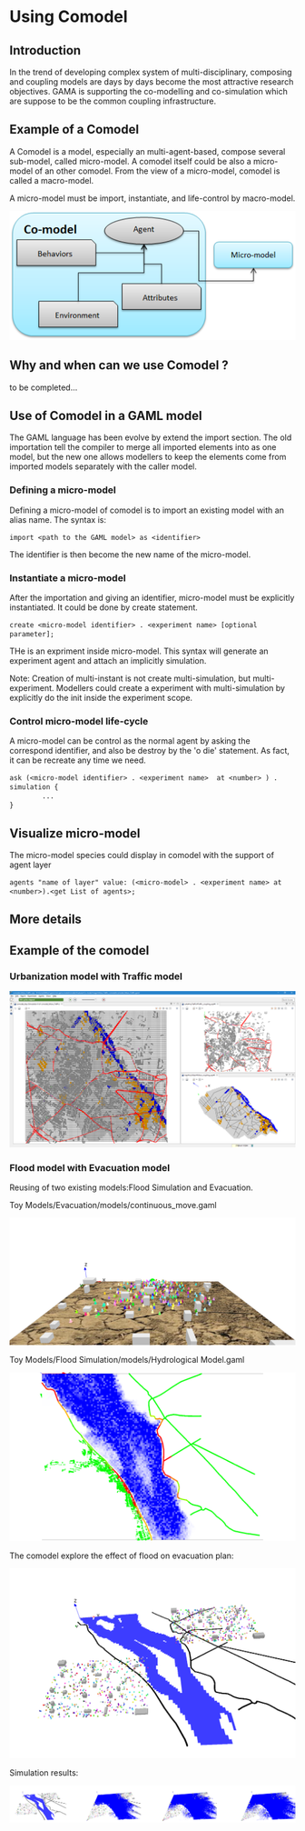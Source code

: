 # Using Comodel

## Introduction
In the trend of developing complex system of multi-disciplinary, composing and coupling models are days by days become the most attractive research objectives. 
GAMA is supporting the co-modelling and co-simulation which are suppose to be the common coupling infrastructure.


## Example of a Comodel 

A Comodel is a model, especially an multi-agent-based, compose several sub-model, called micro-model. A comodel itself could be also a micro-model of an other comodel. From the view of a micro-model, comodel is called a macro-model.

A micro-model must be import, instantiate, and life-control by macro-model.

![](resources/images/comodel/concepts.png)


## Why and when can we use Comodel ?

to be completed...

## Use of Comodel in a GAML model


The GAML language has been evolve by extend the import section. The old importation tell the compiler to merge all imported elements into as one model, but the new one allows modellers to keep the elements come from imported models separately with the caller model.

### Defining a micro-model
Defining a micro-model of comodel is to import an existing model with an alias name. The syntax is: 
``` 
import <path to the GAML model> as <identifier>
```
The identifier is then become the new name of the micro-model.


### Instantiate a micro-model
After the importation and giving an identifier, micro-model must be explicitly instantiated. It could be done by create statement. 
```
create <micro-model identifier> . <experiment name> [optional parameter];
```
THe <exeperiment name> is an expriment inside micro-model. This syntax will generate an experiment agent and attach an implicitly simulation. 

Note: Creation of multi-instant is not create multi-simulation, but multi-experiment. Modellers could create a experiment with multi-simulation by explicitly do the init inside the experiment scope.

### Control micro-model life-cycle
A micro-model can be control as the normal agent by asking the correspond identifier, and also be destroy by the 'o die' statement. As fact, it can be recreate any time we need.


```
ask (<micro-model identifier> . <experiment name>  at <number> ) . simulation {
		...
}
```


## Visualize micro-model

The micro-model species could display in comodel with the support of agent layer

```
agents "name of layer" value: (<micro-model> . <experiment name> at <number>).<get List of agents>;
```



## More details


## Example of the comodel

### Urbanization model with Traffic model

![](resources/images/comodel/comodel_urban_traffic.png)

### Flood model with Evacuation model
Reusing of  two existing models:Flood Simulation and Evacuation.

Toy Models/Evacuation/models/continuous_move.gaml

![](resources/images/comodel/continuous_move_model_display.png)

Toy Models/Flood Simulation/models/Hydrological Model.gaml

![](resources/images/comodel/hydro_model_display.png)

The comodel explore the effect of flood on evacuation plan:

![](resources/images/comodel/comodel_disp_Flood_Evacuation.png)

Simulation results:

![](resources/images/comodel/comodel_Flood_Evacuation.png)
